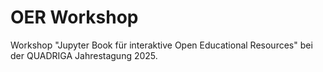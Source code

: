 # OER Workshop

Workshop "Jupyter Book für interaktive Open Educational Resources" bei der QUADRIGA Jahrestagung 2025.
